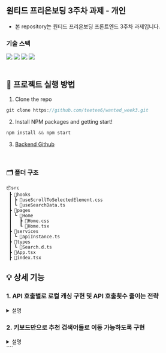 ## 원티드 프리온보딩 3주차 과제 - 개인

- 본 repository는 원티드 프리온보딩 프론트엔드 3주차 과제입니다.

### 기술 스택

<div>
  <img src="https://img.shields.io/badge/react-61DAFB?style=flat&logo=react&logoColor=white">
  <img src="https://img.shields.io/badge/typescript-3178C6?style=flat&logo=typescript&logoColor=white">
  <img src="https://img.shields.io/badge/axios-5A29E4?style=flat&logo=axios&logoColor=white">
  <img src="https://img.shields.io/badge/react router-CA4245?style=flat&logo=react router&logoColor=white">
</div>
<br />

## 📌 프로젝트 실행 방법

1. Clone the repo

```javascript
git clone https://github.com/teetee6/wanted_week3.git
```

2. Install NPM packages and getting start!

```javascript
npm install && npm start
```

3. [Backend Github](https://github.com/walking-sunset/assignment-api)

<br/>

### 🗂️ 폴더 구조

```
📦src
 ┣ 📂hooks
 ┃ ┣ 📜useScrollToSelectedElement.css
 ┃ ┗ 📜useSearchData.ts
 ┣ 📂pages
 ┃ ┗ 📂Home
 ┃   ┣ 📜Home.css
 ┃   ┗ 📜Home.tsx
 ┣ 📂services
 ┃ ┗ 📜apiInstance.ts
 ┣ 📂types
 ┃ ┗ 📜Search.d.ts
 ┣ 📜App.tsx
 ┣ 📜index.tsx
```

## 💡 상세 기능

### 1. API 호출별로 로컬 캐싱 구현 및 API 호출횟수 줄이는 전략

<details>
  <summary>설명</summary>
  <div>
  
```jsx
function useSearchData(
  searchQuery: string,
  setRecommendedResults: React.Dispatch<React.SetStateAction<SearchResult[]>>,
  setSelectedItemIndex: React.Dispatch<React.SetStateAction<number>>,
) {
  const cache = useRef<{ [query: string]: { data: SearchResult[]; timestamp: number } }>({});
  const delayTimerRef = useRef<NodeJS.Timeout | null>(null);
  const debounceDelay = searchQuery.length > 2 ? 400 : 600;
  const cacheExpirationTime = 20000;

useEffect(() => {
if (delayTimerRef.current) {
clearTimeout(delayTimerRef.current);
}

    if (searchQuery.trim() !== '' && cache.current[searchQuery]) {
      const cacheEntry = cache.current[searchQuery];
      const currentTime = Date.now();

      if (currentTime - cacheEntry.timestamp <= cacheExpirationTime) {
        setRecommendedResults(cacheEntry.data);
        setSelectedItemIndex(-1);
        return;
      }
    }

    delayTimerRef.current = setTimeout(() => {
      if (searchQuery.trim() !== '') {
        getSicks(searchQuery).then(res => {
          setRecommendedResults(res);
          cache.current[searchQuery] = { data: res, timestamp: Date.now() };
          console.info('calling api');
          setSelectedItemIndex(-1);
        });
      } else {
        setRecommendedResults([]);
        setSelectedItemIndex(-1);
      }
    }, debounceDelay);

    return () => {
      if (delayTimerRef.current) {
        clearTimeout(delayTimerRef.current);
      }
    };

}, [searchQuery, setRecommendedResults, setSelectedItemIndex, debounceDelay]);
}

````

- debounceDelay은 매 입력마다 api호출을 하지 않기위한 전략입니다. 2글자 이하인 경우 검색 키워드에 대한 고민할 생각이 많다고 생각되어 600ms로, 2글자 초과인 경우 400ms로 api호출 빈도에 대해 adjustable하게 하였습니다.
- 타이핑할때 마다 api 호출하려고 하기 전에, cache된 데이터인지 확인합니다. cache된 데이터라면 유효한 시간(expire time=20초)인지 확인하고, 둘다 아니라면 아래의 작업을 진행합니다.
- 만약 캐싱된 데이터가 아니라면, setTimeout()을 이용하여 타이핑하는 동안 debounceDelay ms만큼 api호출을 취소하고 예약을 반복하는 방식으로, 매 입력마다 api 호출이 되지 않도록 하였습니다.
- 결국 api 호출에 성공하면, cache에 데이터와 함께 현재 시각을 넣습니다.

  </div>
</details>

### 2. 키보드만으로 추천 검색어들로 이동 가능하도록 구현

<details>
  <summary>설명</summary>
  <div>

```js
const handleKeyDown = useCallback(
    (e: React.KeyboardEvent<HTMLInputElement>) => {
      if (e.nativeEvent.isComposing === true) return;
      if (e.key === 'ArrowDown') {
        e.preventDefault();
        setSelectedItemIndex(prevIndex => {
          if (prevIndex === recommendedResults.length - 1) {
            return 0;
          } else {
            return prevIndex + 1;
          }
        });
      } else if (e.key === 'ArrowUp') {
        e.preventDefault();
        setSelectedItemIndex(prevIndex => {
          if (prevIndex === -1 || prevIndex === 0) {
            return recommendedResults.length - 1;
          } else {
            return prevIndex - 1;
          }
        });
      } else if (e.key === 'Enter') {
        if (selectedItemIndex !== -1 && recommendedResults[selectedItemIndex]) {
          e.preventDefault();
          handleSelectedSearch(recommendedResults[selectedItemIndex].sickNm);
          setSelectedItemIndex(-1);
        }
      }
    },
    [recommendedResults, selectedItemIndex, handleSelectedSearch],
  );
```

onKeyDown 핸들러에 등록된 handleKeyDown() 함수입니다. 키보드 키에 따라 selectedItemIndex state를 업데이트 하였습니다. 초기상태는 -1 값 입니다. selectedItemIndex인 요소는 `<div className='selected'>`처럼 클래스명에 selected 가 붙습니다.
- 영어의 경우 문제가 없지만, 한글의 경우 IME(Input Method Editor)의 문제, 즉 자음과 모음을 합쳐 하나의 글자를 만드는 Composition인지 과정을 확인해야 합니다. 그렇지 않으면 이벤트 헨들러가 2번 호출될 수 있습니다.

```js
import { useEffect } from 'react';

export function useScrollToSelectedElement(
  resultsContainerRef: React.RefObject<HTMLDivElement>,
  selectedItemIndex: number,
  scrollOptions: ScrollIntoViewOptions,
) {
  useEffect(() => {
    if (resultsContainerRef.current && selectedItemIndex !== -1) {
      const selectedElement = resultsContainerRef.current.querySelector('.selected');
      if (selectedElement) {
        selectedElement.scrollIntoView(scrollOptions);
      }
    }
  }, [resultsContainerRef, selectedItemIndex, scrollOptions]);
}
```

Element 인터페이스의 scrollIntoView() 메소드를 이용하여 `<div className='selected'>`인 요소에 스크롤이 따라 가도록 하였습니다.

</div>
</details>
````
